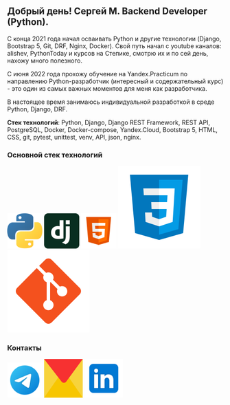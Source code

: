 ## Добрый день! Сергей М. Backend Developer (Python).

C конца 2021 года начал осваивать Python и другие технологии (Django, 
 Bootstrap 5, Git, DRF, Nginx, Docker). Свой путь начал с youtube каналов: alishev, PythonToday и курсов на Степике, смотрю их и по сей день, нахожу много полезного.

С июня 2022 года прохожу обучение на Yandex.Practicum по направлению Python-разработчик (интересный и содержательный курс) - это один из самых важных моментов для меня как разработчика.

В настоящее время занимаюсь индивидуальной разработкой в среде Python, Django, DRF.

**Стек технологий**: Python, Django, Django REST Framework, REST API, PostgreSQL, Docker, Docker-compose, Yandex.Cloud, Bootstrap 5, HTML, CSS, git, pytest, unittest, venv, API, json, nginx.

### Основной стек технологий
[<img src="./images/python.svg" width="82px" height="82px">](https://www.python.org)
[<img src="./images/django.svg" width="82px" height="82px">](https://www.djangoproject.com)
[<img src="./images/html-5.svg" width="82px" height="82px">](http://htmlbook.ru/html)
![CSS](/images/css3.svg)
![Git](/images/git.svg)

### Контакты
[<img src="./images/telegram.svg" width="82px" height="82px">](https://t.me/Sergey_Martyshov)
[<img src="./images/ym.svg" width="90px" height="90px">](mailto:martyshovss@yandex.ru)
[<img src="./images/Linkedin.svg" width="90px" height="90px">](https://www.linkedin.com/in/sergey-martyshov/)
